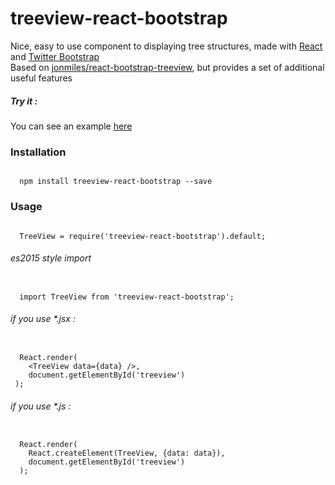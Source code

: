# treeview-react-bootstrap

  Nice, easy to use component to displaying tree structures, made with
  <a href="https://github.com/facebook/react">React</a> and
  <a href="https://github.com/twbs/bootstrap">Twitter Bootstrap</a> <br />
  Based on <a href="https://github.com/jonmiles/react-bootstrap-treeview">jonmiles/react-bootstrap-treeview</a>,
  but provides a set of additional useful features
##### Try it :
  You can see an example <a href="http://eliftech.github.io/treeview-react-bootstrap">here</a>

### Installation
<pre><code>
  npm install treeview-react-bootstrap --save
</code></pre>

### Usage
<pre><code>
  TreeView = require('treeview-react-bootstrap').default;
</code></pre>

###### es2015 style import
<pre><code>
  import TreeView from 'treeview-react-bootstrap';
</code></pre>

###### if you use *.jsx :
<pre><code>
  React.render(
    &lt;TreeView data={data} /&gt;,
    document.getElementById('treeview')
 );
</code></pre>
###### if you use *.js :
<pre><code>
  React.render(                
	React.createElement(TreeView, {data: data}),
	document.getElementById('treeview')
  );
</code></pre>
